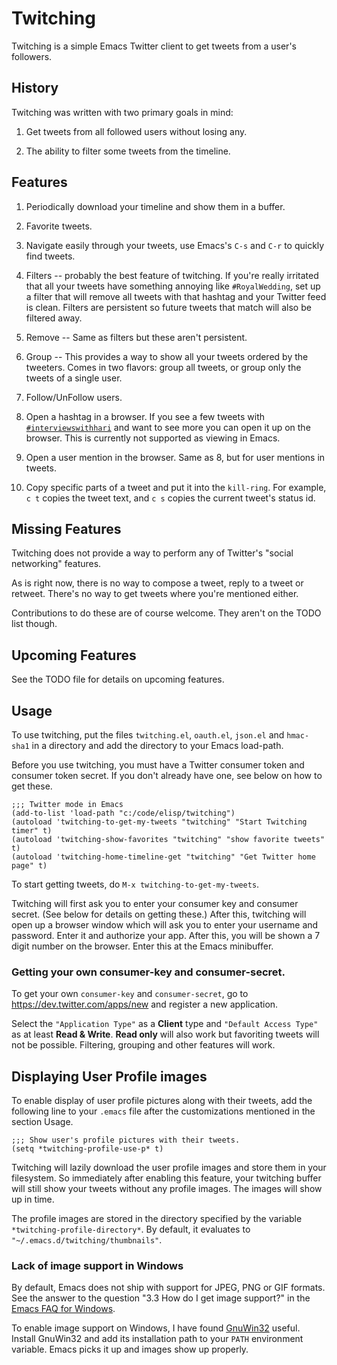 Twitching
=========

Twitching is a simple Emacs Twitter client to get tweets
from a user's followers.

History
-------

Twitching was written with two primary goals in mind:

1. Get tweets from all followed users without losing any.

2. The ability to filter some tweets from the timeline.

Features
--------

1. Periodically download your timeline and show them in a
buffer.

2. Favorite tweets.

3. Navigate easily through your tweets, use Emacs's `C-s`
and `C-r` to quickly find tweets.

4. Filters -- probably the best feature of twitching.  If
you're really irritated that all your tweets have something
annoying like `#RoyalWedding`, set up a filter that will
remove all tweets with that hashtag and your Twitter feed is
clean.  Filters are persistent so future tweets that match
will also be filtered away.

5. Remove -- Same as filters but these aren't persistent.

6. Group -- This provides a way to show all your tweets
ordered by the tweeters.  Comes in two flavors: group all
tweets, or group only the tweets of a single user.

7. Follow/UnFollow users.

8. Open a hashtag in a browser.  If you see a few tweets
with [`#interviewswithhari`][interviewswithhari] and want to
see more you can open it up on the browser.  This is
currently not supported as viewing in Emacs.

9. Open a user mention in the browser.  Same as 8, but for
user mentions in tweets.

10. Copy specific parts of a tweet and put it into the
`kill-ring`.  For example, `c t` copies the tweet text, and
`c s` copies the current tweet's status id.

Missing Features
----------------

Twitching does not provide a way to perform any of Twitter's
"social networking" features.

As is right now, there is no way to compose a tweet, reply
to a tweet or retweet.  There's no way to get tweets where
you're mentioned either.

Contributions to do these are of course welcome.  They
aren't on the TODO list though.

Upcoming Features
-----------------

See the TODO file for details on upcoming features.

Usage
-----

To use twitching, put the files `twitching.el`, `oauth.el`,
`json.el` and `hmac-sha1` in a directory and add the
directory to your Emacs load-path.

Before you use twitching, you must have a Twitter consumer
token and consumer token secret.  If you don't already have
one, see below on how to get these.

    ;;; Twitter mode in Emacs
    (add-to-list 'load-path "c:/code/elisp/twitching")
    (autoload 'twitching-to-get-my-tweets "twitching" "Start Twitching timer" t)
    (autoload 'twitching-show-favorites "twitching" "show favorite tweets" t)
    (autoload 'twitching-home-timeline-get "twitching" "Get Twitter home page" t)

To start getting tweets, do `M-x twitching-to-get-my-tweets`.

Twitching will first ask you to enter your consumer key and
consumer secret.  (See below for details on getting these.)
After this, twitching will open up a browser window which
will ask you to enter your username and password.  Enter it
and authorize your app.  After this, you will be shown a 7
digit number on the browser.  Enter this at the Emacs
minibuffer.

### Getting your own consumer-key and consumer-secret.

To get your own `consumer-key` and `consumer-secret`, go to
<https://dev.twitter.com/apps/new> and register a new
application.

Select the `"Application Type"` as a **Client** type and
`"Default Access Type"` as at least **Read & Write**.
**Read only** will also work but favoriting tweets will not
be possible.  Filtering, grouping and other features will
work.

Displaying User Profile images
------------------------------

To enable display of user profile pictures along with their
tweets, add the following line to your `.emacs` file after
the customizations mentioned in the section Usage.

    ;;; Show user's profile pictures with their tweets.
    (setq *twitching-profile-use-p* t)

Twitching will lazily download the user profile images and
store them in your filesystem.  So immediately after
enabling this feature, your twitching buffer will still show
your tweets without any profile images.  The images will
show up in time.

The profile images are stored in the directory specified by
the variable `*twitching-profile-directory*`.  By default,
it evaluates to `"~/.emacs.d/twitching/thumbnails"`.

### Lack of image support in Windows

By default, Emacs does not ship with support for JPEG, PNG
or GIF formats.  See the answer to the question "3.3 How do
I get image support?" in the [Emacs FAQ for
Windows][EmacsFAQ].

To enable image support on Windows, I have found
[GnuWin32][GnuWin32] useful.  Install GnuWin32 and add its
installation path to your `PATH` environment variable.
Emacs picks it up and images show up properly.

[interviewswithhari]: http://twitter.com/#!/search/%23interviewswithhari "Tweets on Johann Hari's interviewing style"
[EmacsFAQ]: http://www.gnu.org/software/emacs/windows/Installing-Emacs.html
[GnuWin32]: http://gnuwin32.sourceforge.net/
